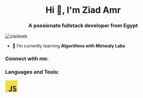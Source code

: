 <h1 align="center">Hi 👋, I'm Ziad Amr</h1>
<h3 align="center">A passionate fullstack developer from Egypt</h3>

<p align="left"> <img src="https://komarev.com/ghpvc/?username=ziadweb&label=Profile%20views&color=0e75b6&style=flat" alt="ziadweb" /> </p>

- 🌱 I’m currently learning **Algorithms with Metwaly Labs**

<h3 align="left">Connect with me:</h3>
<p align="left">
</p>

<h3 align="left">Languages and Tools:</h3>
<p align="left"> <a href="https://developer.mozilla.org/en-US/docs/Web/JavaScript" target="_blank" rel="noreferrer"> <img src="https://raw.githubusercontent.com/devicons/devicon/master/icons/javascript/javascript-original.svg" alt="javascript" width="40" height="40"/> </a> </p>
